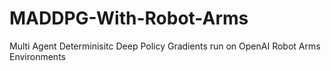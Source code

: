 # MADDPG-With-Robot-Arms
Multi Agent Determinisitc Deep Policy Gradients run on OpenAI Robot Arms Environments

